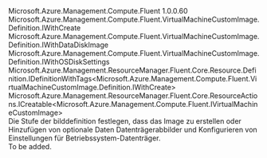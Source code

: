 <Type Name="IWithCreateAndDataDiskImageOSDiskSettings" FullName="Microsoft.Azure.Management.Compute.Fluent.VirtualMachineCustomImage.Definition.IWithCreateAndDataDiskImageOSDiskSettings">
  <TypeSignature Language="C#" Value="public interface IWithCreateAndDataDiskImageOSDiskSettings : Microsoft.Azure.Management.Compute.Fluent.VirtualMachineCustomImage.Definition.IWithCreate, Microsoft.Azure.Management.Compute.Fluent.VirtualMachineCustomImage.Definition.IWithDataDiskImage, Microsoft.Azure.Management.Compute.Fluent.VirtualMachineCustomImage.Definition.IWithOSDiskSettings, Microsoft.Azure.Management.ResourceManager.Fluent.Core.Resource.Definition.IDefinitionWithTags&lt;Microsoft.Azure.Management.Compute.Fluent.VirtualMachineCustomImage.Definition.IWithCreate&gt;, Microsoft.Azure.Management.ResourceManager.Fluent.Core.ResourceActions.ICreatable&lt;Microsoft.Azure.Management.Compute.Fluent.IVirtualMachineCustomImage&gt;" />
  <TypeSignature Language="ILAsm" Value=".class public interface auto ansi abstract IWithCreateAndDataDiskImageOSDiskSettings implements class Microsoft.Azure.Management.Compute.Fluent.VirtualMachineCustomImage.Definition.IWithCreate, class Microsoft.Azure.Management.Compute.Fluent.VirtualMachineCustomImage.Definition.IWithDataDiskImage, class Microsoft.Azure.Management.Compute.Fluent.VirtualMachineCustomImage.Definition.IWithOSDiskSettings, class Microsoft.Azure.Management.ResourceManager.Fluent.Core.Resource.Definition.IDefinitionWithTags`1&lt;class Microsoft.Azure.Management.Compute.Fluent.VirtualMachineCustomImage.Definition.IWithCreate&gt;, class Microsoft.Azure.Management.ResourceManager.Fluent.Core.ResourceActions.ICreatable`1&lt;class Microsoft.Azure.Management.Compute.Fluent.IVirtualMachineCustomImage&gt;, class Microsoft.Azure.Management.ResourceManager.Fluent.Core.ResourceActions.IIndexable" />
  <TypeSignature Language="DocId" Value="T:Microsoft.Azure.Management.Compute.Fluent.VirtualMachineCustomImage.Definition.IWithCreateAndDataDiskImageOSDiskSettings" />
  <TypeSignature Language="VB.NET" Value="Public Interface IWithCreateAndDataDiskImageOSDiskSettings&#xA;Implements ICreatable(Of IVirtualMachineCustomImage), IDefinitionWithTags(Of IWithCreate), IWithCreate, IWithDataDiskImage, IWithOSDiskSettings" />
  <TypeSignature Language="F#" Value="type IWithCreateAndDataDiskImageOSDiskSettings = interface&#xA;    interface IWithCreate&#xA;    interface ICreatable&lt;IVirtualMachineCustomImage&gt;&#xA;    interface IIndexable&#xA;    interface IDefinitionWithTags&lt;IWithCreate&gt;&#xA;    interface IWithOSDiskSettings&#xA;    interface IWithDataDiskImage" />
  <AssemblyInfo>
    <AssemblyName>Microsoft.Azure.Management.Compute.Fluent</AssemblyName>
    <AssemblyVersion>1.0.0.60</AssemblyVersion>
  </AssemblyInfo>
  <Interfaces>
    <Interface>
      <InterfaceName>Microsoft.Azure.Management.Compute.Fluent.VirtualMachineCustomImage.Definition.IWithCreate</InterfaceName>
    </Interface>
    <Interface>
      <InterfaceName>Microsoft.Azure.Management.Compute.Fluent.VirtualMachineCustomImage.Definition.IWithDataDiskImage</InterfaceName>
    </Interface>
    <Interface>
      <InterfaceName>Microsoft.Azure.Management.Compute.Fluent.VirtualMachineCustomImage.Definition.IWithOSDiskSettings</InterfaceName>
    </Interface>
    <Interface>
      <InterfaceName>Microsoft.Azure.Management.ResourceManager.Fluent.Core.Resource.Definition.IDefinitionWithTags&lt;Microsoft.Azure.Management.Compute.Fluent.VirtualMachineCustomImage.Definition.IWithCreate&gt;</InterfaceName>
    </Interface>
    <Interface>
      <InterfaceName>Microsoft.Azure.Management.ResourceManager.Fluent.Core.ResourceActions.ICreatable&lt;Microsoft.Azure.Management.Compute.Fluent.IVirtualMachineCustomImage&gt;</InterfaceName>
    </Interface>
  </Interfaces>
  <Docs>
    <summary>
            Die Stufe der bilddefinition festlegen, dass das Image zu erstellen oder Hinzufügen von optionale Daten Datenträgerabbilder und Konfigurieren von Einstellungen für Betriebssystem-Datenträger.
            </summary>
    <remarks>To be added.</remarks>
  </Docs>
  <Members />
</Type>